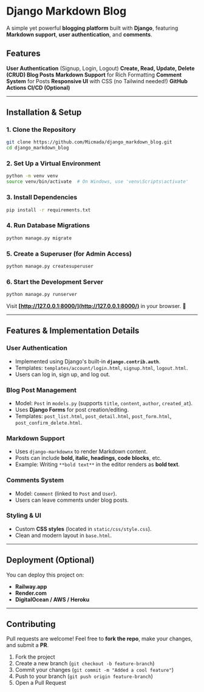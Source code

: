 # Django Markdown Blog

A simple yet powerful **blogging platform** built with **Django**, featuring **Markdown support**, **user authentication**, and **comments**. 

##  Features

**User Authentication** (Signup, Login, Logout)
**Create, Read, Update, Delete (CRUD) Blog Posts**
**Markdown Support** for Rich Formatting
**Comment System** for Posts
**Responsive UI** with CSS (no Tailwind needed!)
**GitHub Actions CI/CD (Optional)**

---

## Installation & Setup

### 1. Clone the Repository
```sh
git clone https://github.com/Micmada/django_markdown_blog.git
cd django_markdown_blog
```

### 2. Set Up a Virtual Environment
```sh
python -m venv venv
source venv/bin/activate  # On Windows, use 'venv\Scripts\activate'
```

### 3. Install Dependencies
```sh
pip install -r requirements.txt
```

### 4. Run Database Migrations
```sh
python manage.py migrate
```

### 5. Create a Superuser (for Admin Access)
```sh
python manage.py createsuperuser
```

### 6. Start the Development Server
```sh
python manage.py runserver
```
Visit **[http://127.0.0.1:8000/](http://127.0.0.1:8000/)** in your browser. 🎉

---

##  Features & Implementation Details

### **User Authentication**
- Implemented using Django's built-in **`django.contrib.auth`**.
- Templates: `templates/account/login.html`, `signup.html`, `logout.html`.
- Users can log in, sign up, and log out.

### **Blog Post Management**
- Model: `Post` in `models.py` (supports `title`, `content`, `author`, `created_at`).
- Uses **Django Forms** for post creation/editing.
- Templates: `post_list.html`, `post_detail.html`, `post_form.html`, `post_confirm_delete.html`.

### **Markdown Support**
- Uses `django-markdownx` to render Markdown content.
- Posts can include **bold, italic, headings, code blocks**, etc.
- Example: Writing `**bold text**` in the editor renders as **bold text**.

### **Comments System**
- Model: `Comment` (linked to `Post` and `User`).
- Users can leave comments under blog posts.

### **Styling & UI**
- Custom **CSS styles** (located in `static/css/style.css`).
- Clean and modern layout in `base.html`.

---

##  Deployment (Optional)
You can deploy this project on:
- **Railway.app**
- **Render.com**
- **DigitalOcean / AWS / Heroku**


---

##  Contributing
Pull requests are welcome! Feel free to **fork the repo**, make your changes, and submit a **PR**.

1. Fork the project
2. Create a new branch (`git checkout -b feature-branch`)
3. Commit your changes (`git commit -m "Added a cool feature"`)
4. Push to your branch (`git push origin feature-branch`)
5. Open a Pull Request 



